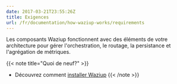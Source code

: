 ```yaml
---
date: 2017-03-21T23:55:26Z
title: Exigences
url: /fr/documentation/how-waziup-works/requirements
---
```


Les composants Waziup fonctionnent avec des éléments de votre architecture pour gérer l'orchestration, le routage, la persistance et l'agrégation de métriques.

{{< note title="Quoi de neuf?" >}}
* Découvrez comment [installer Waziup](/documentation/installation)
{{< /note >}}

